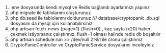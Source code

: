 1. .env dosyasında kendi mysql ve Redis bağlandı ayarlarınızı yapınız
2. php migrate ile tablolarımı oluşturunuz 
3. php db:seed ile tablolarımı doldurunuz   /// database/cryptopanic_db.sql  dosyasını da mysql için kullanabilirsiniz
4. php artisan fetch-news {page=1} {flush=0} , kaç sayfa (x20) haber çekmek istiyorsanız çalıştırınız. flush=1  olması halinde redis db boşaltılır 
5. php artisan schedule:run >> /dev/null 2>&1  ile cronu çalıştırınız
6. CryptoPanicController ve CryptoPanicService dosyalarını inceleyiniz 

